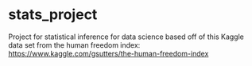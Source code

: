 # stats_project
Project for statistical inference for data science based off of this Kaggle data set from the human freedom index: https://www.kaggle.com/gsutters/the-human-freedom-index
